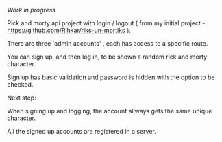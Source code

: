 *Work in progress*

Rick and morty api project with login / logout ( from my initial project - https://github.com/Rihkar/riks-un-mortiks ).

There are three 'admin accounts' , each has access to a specific route.

You can sign up, and then log in, to be shown a random rick and morty character.

Sign up has basic validation and password is hidden with the option to be checked.

Next step:

When signing up and logging, the account allways gets the same unique character.

All the signed up accounts are registered in a server. 
